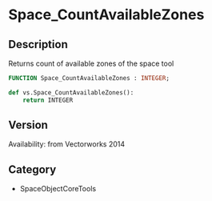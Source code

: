 # Space_CountAvailableZones

## Description
Returns count of available zones of the space tool

```pascal
FUNCTION Space_CountAvailableZones : INTEGER;
```

```python
def vs.Space_CountAvailableZones():
    return INTEGER
```

## Version
Availability: from Vectorworks 2014

## Category
* SpaceObjectCoreTools

